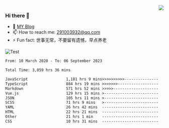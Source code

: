 <img align='right' src='https://github-readme-stats.vercel.app/api?username=niaogege&show_icons=true&theme=radical'/>

### Hi there 👋

- 🌱 [MY Blog](https://bythewayer.com/)
- 📫 How to reach me: 291003932@qq.com
- ⚡ Fun fact:  世事无常，不要留有遗憾，早点养老

![Test](https://github-readme-stats.vercel.app/api/top-langs/?username=niaogege&layout=compact)

<!--START_SECTION:waka-->

```txt
From: 10 March 2020 - To: 06 September 2023

Total Time: 3,059 hrs 36 mins

JavaScript                 1,181 hrs 9 mins>>>>>>>>>>---------------   38.60 %
TypeScript                 884 hrs 19 mins >>>>>>>------------------   28.90 %
Markdown                   571 hrs 52 mins >>>>>--------------------   18.69 %
Vue.js                     129 hrs 15 mins >------------------------   04.22 %
JSON                       105 hrs 11 mins >------------------------   03.44 %
SCSS                       71 hrs 9 mins   >------------------------   02.33 %
YAML                       26 hrs 42 mins  -------------------------   00.87 %
HTML                       22 hrs 21 mins  -------------------------   00.73 %
Other                      21 hrs 1 min    -------------------------   00.69 %
CSS                        10 hrs 31 mins  -------------------------   00.34 %
```

<!--END_SECTION:waka-->
